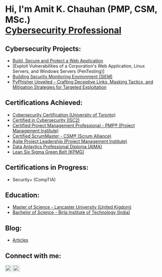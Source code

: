<h1>Hi, I'm Amit K. Chauhan (PMP, CSM, MSc.) <br/><a <a href="https://www.linkedin.com/in/amitkmrchauhan">Cybersecurity Professional</a>

<h2>Cybersecurity Projects:</h2>

  - [Build, Secure and Protect a Web Application](https://github.com/amitkmrchauhan/Web-Application/tree/main)
  - [Exploit Vulnerabilities of a Corporation's Web Application, Linux Servers, and Windows Servers (PenTesting)]
  - [Building Security Monitoring Environment (SIEM)](https://github.com/amitkmrchauhan/Defensive-Security-SIEM/tree/main) 
  - [PyPhisher Unveiled - Crafting Deceptive Links, Masking Tactics, and Mitigation Strategies for Targeted Exploitation](https://github.com/amitkmrchauhan/Phishing-and-Mitigation/tree/main)


<h2>Certifications Achieved:</h2>

- [Cybersecurity Certification (University of Toronto)](https://imgur.com/a/hUDa18I)
- [Certified in Cybersecurity (ISC2)](https://imgur.com/a/asCLfGd)
- [Certified Project Management Professional - PMP® (Project Management Institute)](https://imgur.com/a/gastIbl)
- [Certified ScrumMaster - CSM® (Scrum Alliance)](https://imgur.com/a/cylReHX)
- [Agile Project Leadership (Project Management Institute)](https://imgur.com/a/44lsOC6)
- [Data Anlaytics Professional Diploma (AIMA)](https://imgur.com/a/MAeEz0z)
- [Lean Six Sigma Green Belt (KPMG)](https://imgur.com/a/Y7Fl7yK)

<h2>Certifications in Progress:</h2>

- Security+ (CompTIA)

<h2>Education:</h2>

- [Master of Science - Lancaster University (United Kigdom)](https://imgur.com/a/aykzJn4)
- [Bachelor of Science - Birla Institute of Technology (India)](https://imgur.com/a/7eTgQWX)

<h2>Blog:</h2>

- [Articles](https://amitkchauhan.wixsite.com/home/blog)

<h2>Connect with me:</h2>

[<img align="left" alt="AmitKChauhan | LinkedIn" width="22px" src="https://cdn.jsdelivr.net/npm/simple-icons@v3/icons/linkedin.svg" />][linkedin]
[<img align="left" alt="AmitKChauhan | Email" width="22px" src="https://cdn.jsdelivr.net/npm/simple-icons@3.13.0/icons/gmail.svg" />][email]

[linkedin]: https://www.linkedin.com/in/amitkmrchauhan
[email]: mailto:amitkrchauhan@outlook.com

<!--
**amitkmrchauhan/amitkmrchauhan** is a ✨ _special_ ✨ repository because its `README.md` (this file) appears on your GitHub profile.

Here are some ideas to get you started:

- 🔭 I’m currently working on ...
- 🌱 I’m currently learning ...
- 👯 I’m looking to collaborate on ...
- 🤔 I’m looking for help with ...
- 💬 Ask me about ...
- 📫 How to reach me: ...
- 😄 Pronouns: ...
- ⚡ Fun fact: ...
-->
